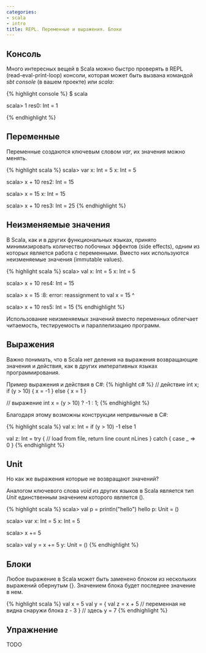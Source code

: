 ```yaml
---
categories:
- scala
- intro
title: REPL. Переменные и выражения. Блоки
---
```


## Консоль

Много интересных вещей в Scala можно быстро проверять в REPL (read-eval-print-loop) консоли, которая может быть вызвана командой *sbt console* (в вашем проекте) или *scala*:

{% highlight console %}
$ scala

scala> 1
res0: Int = 1

{% endhighlight %}

## Переменные

Переменные создаются ключевым словом *var*, их значения можно менять.

{% highlight scala %}
scala> var x: Int = 5
x: Int = 5

scala> x + 10
res2: Int = 15

scala> x = 15
x: Int = 15

scala> x + 10
res3: Int = 25
{% endhighlight %}

##  Неизменяемые значения

В Scala, как и в других функциональных языках, принято минимизировать количество побочных эффектов (side effects), одним из которых является работа с переменными. Вместо них используются неизменяемые значения (immutable values).

{% highlight scala %}
scala> val x: Int = 5
x: Int = 5

scala> x + 10
res4: Int = 15

scala> x = 15
<console>:8: error: reassignment to val
       x = 15
         ^

scala> x + 10
res5: Int = 15
{% endhighlight %}

Использование неизменяемых значений вместо переменных облегчает читаемость, тестируемость и параллелизацию программ.

## Выражения

Важно понимать, что в Scala нет деления на выражения возвращающие значения и действия, как в других императивных языках программирования.

Пример выражения и действия в C#:
{% highlight c# %}
// действие
int x;
if (y > 10)
{
  x = -1
}
else
{
  x = 1
}

// выражение
int x = (y > 10) ? -1 : 1;
{% endhighlight %}

Благодаря этому возможны конструкции непривычные в C#:

{% highlight scala %}
val x: Int = if (y > 10) -1 else 1

val z: Int = try {
  // load from file, return line count
  nLines
} catch {
  case _ => 0
}
{% endhighlight %}

## Unit

Но как же выражения которые не возвращают значений?

Аналогом ключевого слова *void* из других языков в Scala является тип *Unit* единственным значением которого является ().

{% highlight scala %}
scala> val p = println("hello")
hello
p: Unit = ()

scala> var x: Int = 5
x: Int = 5

scala> x += 5

scala> val y = x += 5
y: Unit = ()
{% endhighlight %}


## Блоки

Любое выражение в Scala может быть заменено блоком из нескольких выражений обернутым {}. Значением блока будет последнее значение в нем.

{% highlight scala %}
val x = 5
val y = {
  val z = x + 5 // переменная не видна снаружи блока
  z - 3
}
// здесь y = 7
{% endhighlight %}

## Упражнение

TODO
